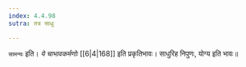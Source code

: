 ```yaml
---
index: 4.4.98
sutra: तत्र साधुः

---
```

   `सामन्यः` इति। _ये चाभावकर्मणोः_ [[6|4|168]]  इति प्रकृतिभावः। साधुरिह निपुणः, योग्य इति भावः॥